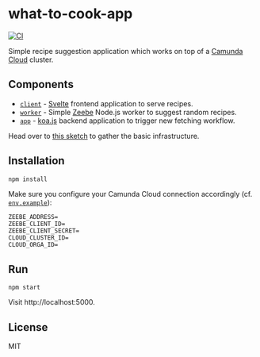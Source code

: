 # what-to-cook-app

[![CI](https://github.com/pinussilvestrus/what-to-cook-app/workflows/CI/badge.svg)](https://github.com/pinussilvestrus/what-to-cook-app/actions?query=workflow%3ACI)

Simple recipe suggestion application which works on top of a [Camunda Cloud](https://camunda.com/en/products/cloud/) cluster.

## Components

* [`client`](./client) - [Svelte](http://svelte.dev/) frontend application to serve recipes.
* [`worker`](./worker) - Simple [Zeebe](https://zeebe.io/) Node.js worker to suggest random recipes.
* [`app`](./app) - [koa.js](https://koajs.com/) backend application to trigger new fetching workflow.

Head over to [this sketch](https://excalidraw.com/#json=5288444762783744,NxCS_uB1UlkP_kTL-iQRZQ) to gather the basic infrastructure.

## Installation

```sh
npm install
```

Make sure you configure your Camunda Cloud connection accordingly (cf. [`env.example`](./env.example)):

```text
ZEEBE_ADDRESS=
ZEEBE_CLIENT_ID=
ZEEBE_CLIENT_SECRET=
CLOUD_CLUSTER_ID=
CLOUD_ORGA_ID=
```

## Run

```
npm start
```

Visit http://localhost:5000.

## License

MIT